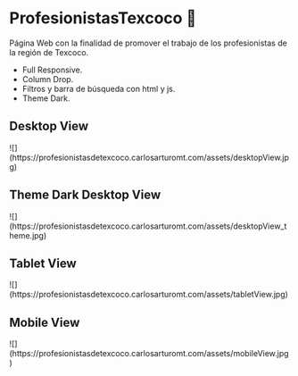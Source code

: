 # ProfesionistasTexcoco 🖤

Página Web con la finalidad de promover el trabajo de los profesionistas de la región de Texcoco.


- Full Responsive.
- Column Drop.
- Filtros y barra de búsqueda con html y js.
- Theme Dark.


<h2>
Desktop View
</h2>
![](https://profesionistasdetexcoco.carlosarturomt.com/assets/desktopView.jpg)

<h2>
Theme Dark Desktop View
</h2>
![](https://profesionistasdetexcoco.carlosarturomt.com/assets/desktopView_theme.jpg)


<h2>
Tablet View
</h2>
![](https://profesionistasdetexcoco.carlosarturomt.com/assets/tabletView.jpg)

<h2>
Mobile View
</h2>
![](https://profesionistasdetexcoco.carlosarturomt.com/assets/mobileView.jpg)
